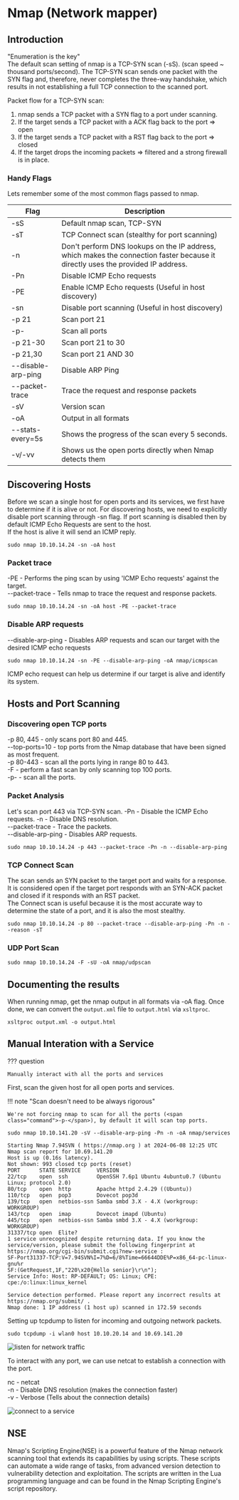# **Nmap (Network mapper)**

## **Introduction**
<span class="red-command">"Enumeration is the key"</span>  
The default scan setting of nmap is a TCP-SYN scan (-sS). (scan speed ~ thousand ports/second). 
The TCP-SYN scan sends one packet with the SYN flag and, therefore, never completes the three-way handshake, which results in not establishing a full TCP connection to the scanned port.

Packet flow for a TCP-SYN scan:  
1. nmap sends a TCP packet with a SYN flag to a port under scanning.  
2. If the target sends a TCP packet with a ACK flag back to the port => <span class="red-command">open</span>  
3. If the target sends a TCP packet with a RST flag back to the port => <span class="red-command">closed</span>  
3. If the target drops the incoming packets => <span class="red-command">filtered</span> and a strong firewall is in place.

### <span class="red-command">Handy Flags</span>
Lets remember some of the most common flags passed to nmap.  

| Flag                                              | Description                          |
|-------------------            |--------------------------------------|
| <span class="command">-sS</span>                  | Default nmap scan, TCP-SYN |
| <span class="command">-sT</span>                  | TCP Connect scan (stealthy for port scanning) |
| <span class="command">-n</span>                   | Don't perform DNS lookups on the IP address, which makes the connection faster because it directly uses the provided IP address. |
| <span class="command">-Pn</span>                  | Disable ICMP Echo requests |
| <span class="command">-PE</span>                  | Enable ICMP Echo requests (Useful in host discovery) |
| <span class="command">-sn</span>                  | Disable port scanning (Useful in host discovery) |
| <span class="command">-p 21</span>                | Scan port 21 |
| <span class="command">-p-</span>                  | Scan all ports |
| <span class="command">-p 21-30</span>             | Scan port 21 to 30 |
| <span class="command">-p 21,30</span>             | Scan port 21 AND 30 |
| <span class="command">--disable-arp-ping</span>   | Disable ARP Ping |
| <span class="command">--packet-trace</span>       | Trace the request and response packets |
| <span class="command">-sV</span>                  | Version scan |
| <span class="command">-oA</span>                  | Output in all formats |
| <span class="command">--stats-every=5s</span>                  | Shows the progress of the scan every 5 seconds. |
| <span class="command">-v/-vv</span>                  | Shows us the open ports directly when Nmap detects them |


## **Discovering Hosts**
Before we scan a single host for open ports and its services, we first have to determine if it is alive or not.
For discovering hosts, we need to explicitly disable port scanning through <span class="command">-sn</span> flag. If port scanning is disabled then by default ICMP Echo Requests are sent to the host.  
If the host is alive it will send an ICMP reply.

```
sudo nmap 10.10.14.24 -sn -oA host
```

### <span class="red-command">Packet trace</span>
<span class="command">-PE</span> - Performs the ping scan by using 'ICMP Echo requests' against the target.  
<span class="command">--packet-trace</span> - Tells nmap to trace the request and response packets. 
```
sudo nmap 10.10.14.24 -sn -oA host -PE --packet-trace
```

### <span class="red-command">Disable ARP requests</span>
<span class="command">--disable-arp-ping</span> - Disables ARP requests and scan our target with the desired ICMP echo requests

```
sudo nmap 10.10.14.24 -sn -PE --disable-arp-ping -oA nmap/icmpscan
```

ICMP echo request can help us determine if our target is alive and identify its system.

## **Hosts and Port Scanning**
### <span class="red-command">Discovering open TCP ports</span>
<span class="command">-p 80, 445</span> - only scans port 80 and 445.  
<span class="command">--top-ports=10</span> -  top ports from the Nmap database that have been signed as most frequent.  
<span class="command">-p 80-443</span> - scan all the ports lying in range 80 to 443.  
<span class="command">-F</span> - perform a fast scan by only scanning top 100 ports.  
<span class="command">-p-</span> - scan all the ports.  

### <span class="red-command">Packet Analysis</span>
Let's scan port 443 via TCP-SYN scan.
<span class="command">-Pn</span> - Disable the ICMP Echo requests.
<span class="command">-n</span> - Disable DNS resolution.  
<span class="command">--packet-trace</span> - Trace the packets.  
<span class="command">--disable-arp-ping</span> - Disables ARP requests.  

```
sudo nmap 10.10.14.24 -p 443 --packet-trace -Pn -n --disable-arp-ping
```

### <span class="red-command">TCP Connect Scan</span>
The scan sends an SYN packet to the target port and waits for a response. It is considered open if the target port responds with an SYN-ACK packet and closed if it responds with an RST packet.  
The Connect scan is useful because it is the most accurate way to determine the state of a port, and it is also the most stealthy.  

```
sudo nmap 10.10.14.24 -p 80 --packet-trace --disable-arp-ping -Pn -n --reason -sT 
```

### <span class="red-command">UDP Port Scan</span>
```
sudo nmap 10.10.14.24 -F -sU -oA nmap/udpscan
```

## **Documenting the results**
When running nmap, get the nmap output in all formats via <span class="command">-oA</span> flag. Once done, we can convert the `output.xml` file to `output.html` via `xsltproc`.  
```
xsltproc output.xml -o output.html
```

## **Manual Interation with a Service**
??? question

    Manually interact with all the ports and services

First, scan the given host for all open ports and services.  

!!! note "Scan doesn't need to be always rigorous"

    We're not forcing nmap to scan for all the ports (<span class="command">-p-</span>), by default it will scan top ports.

```
sudo nmap 10.10.141.20 -sV --disable-arp-ping -Pn -n -oA nmap/services

Starting Nmap 7.94SVN ( https://nmap.org ) at 2024-06-08 12:25 UTC
Nmap scan report for 10.69.141.20
Host is up (0.16s latency).
Not shown: 993 closed tcp ports (reset)
PORT      STATE SERVICE     VERSION
22/tcp    open  ssh         OpenSSH 7.6p1 Ubuntu 4ubuntu0.7 (Ubuntu Linux; protocol 2.0)
80/tcp    open  http        Apache httpd 2.4.29 ((Ubuntu))
110/tcp   open  pop3        Dovecot pop3d
139/tcp   open  netbios-ssn Samba smbd 3.X - 4.X (workgroup: WORKGROUP)
143/tcp   open  imap        Dovecot imapd (Ubuntu)
445/tcp   open  netbios-ssn Samba smbd 3.X - 4.X (workgroup: WORKGROUP)
31337/tcp open  Elite?
1 service unrecognized despite returning data. If you know the service/version, please submit the following fingerprint at https://nmap.org/cgi-bin/submit.cgi?new-service :
SF-Port31337-TCP:V=7.94SVN%I=7%D=6/8%Time=66644DDE%P=x86_64-pc-linux-gnu%r
SF:(GetRequest,1F,"220\x20{Hello senior}\r\n");
Service Info: Host: RP-DEFAULT; OS: Linux; CPE: cpe:/o:linux:linux_kernel

Service detection performed. Please report any incorrect results at https://nmap.org/submit/ .
Nmap done: 1 IP address (1 host up) scanned in 172.59 seconds 
```

Setting up <span class="command">tcpdump</span> to listen for incoming and outgoing network packets.

```
sudo tcpdump -i wlan0 host 10.10.20.14 and 10.69.141.20
```
![listen for network traffic](img/nmap/tcpdump.png)


To interact with any port, we can use netcat to establish a connection with the port.

<span class="command">nc</span> - netcat  
<span class="command">-n</span> - Disable DNS resolution (makes the connection faster)  
<span class="command">-v</span> - Verbose (Tells about the connection details)

![connect to a service](img/nmap/netcat.png)

## **NSE**
Nmap's Scripting Engine(NSE) is a powerful feature of the Nmap network scanning tool that extends its capabilities by using scripts. These scripts can automate a wide range of tasks, from advanced version detection to vulnerability detection and exploitation. The scripts are written in the Lua programming language and can be found in the Nmap Scripting Engine's script repository.


### <span class="red-command"></span>
### <span class="red-command"></span>
### <span class="red-command"></span>